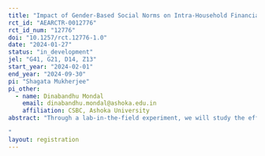 ```yaml
---
title: "Impact of Gender-Based Social Norms on Intra-Household Financial Decision-Making"
rct_id: "AEARCTR-0012776"
rct_id_num: "12776"
doi: "10.1257/rct.12776-1.0"
date: "2024-01-27"
status: "in_development"
jel: "G41, G21, D14, Z13"
start_year: "2024-02-01"
end_year: "2024-09-30"
pi: "Shagata Mukherjee"
pi_other:
  - name: Dinabandhu Mondal
    email: dinabandhu.mondal@ashoka.edu.in
    affiliation: CSBC, Ashoka University
abstract: "Through a lab-in-the-field experiment, we will study the effect of gender-based social norms on intra-household financial decision-making among couples across three neighbouring societies in India - the Khasi society in Meghalaya, the Karbi society and the Dimasa society in Assam. Outcomes will be measured through behavioural experiment games and a post-experiment survey separately among spouses at a lab-in-the-field setting. 
"
layout: registration
---
```


